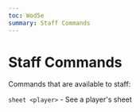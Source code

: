 ```yaml
---
toc: Wod5e
summary: Staff Commands
---
```

# Staff Commands

Commands that are available to staff:

`sheet <player>` - See a player's sheet